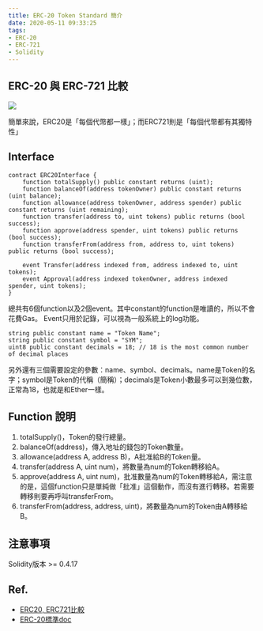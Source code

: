 ```yaml
---
title: ERC-20 Token Standard 簡介
date: 2020-05-11 09:33:25
tags: 
- ERC-20
- ERC-721
- Solidity
---
```


## ERC-20 與 ERC-721 比較

![](https://i.imgur.com/yJRa1ri.png)

簡單來說，ERC20是「每個代幣都一樣」；而ERC721則是「每個代幣都有其獨特性」

## Interface
```Solidity
contract ERC20Interface {
    function totalSupply() public constant returns (uint);
    function balanceOf(address tokenOwner) public constant returns (uint balance);
    function allowance(address tokenOwner, address spender) public constant returns (uint remaining);
    function transfer(address to, uint tokens) public returns (bool success);
    function approve(address spender, uint tokens) public returns (bool success);
    function transferFrom(address from, address to, uint tokens) public returns (bool success);

    event Transfer(address indexed from, address indexed to, uint tokens);
    event Approval(address indexed tokenOwner, address indexed spender, uint tokens);
}
```

總共有6個function以及2個event。其中constant的function是唯讀的，所以不會花費Gas。
Event只用於記錄，可以視為一般系統上的log功能。

```
string public constant name = "Token Name";
string public constant symbol = "SYM";
uint8 public constant decimals = 18; // 18 is the most common number of decimal places
```

另外還有三個需要設定的參數：name、symbol、decimals。name是Token的名字；symbol是Token的代稱（簡稱）；decimals是Token小數最多可以到幾位數，正常為18，也就是和Ether一樣。

## Function 說明

1. totalSupply()，Token的發行總量。
2. balanceOf(address)，傳入地址的錢包的Token數量。
3. allowance(address A, address B)，A批准給B的Token量。
4. transfer(address A, uint num)，將數量為num的Token轉移給A。
5. approve(address A, uint num)，批准數量為num的Token轉移給A，需注意的是，這個function只是單純做「批准」這個動作，而沒有進行轉移。若需要轉移則要再呼叫transferFrom。
6. transferFrom(address, address, uint)，將數量為num的Token由A轉移給B。


## 注意事項

Solidity版本 >= 0.4.17


## Ref.

- [ERC20, ERC721比較](https://medium.com/7sevencoin/erc20%E5%92%8Cerc721%E4%B8%8D%E4%B8%80%E6%A8%A3%E5%9C%A8%E5%93%AA%E8%A3%A1-2e550bb0bea3)
- [ERC-20標準doc](https://eips.ethereum.org/EIPS/eip-20)
